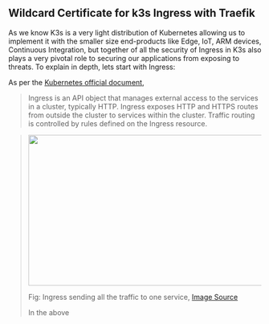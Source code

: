 ## Wildcard Certificate for k3s Ingress with Traefik

As we know K3s is a very light distribution of Kubernetes allowing us to implement it with the smaller size end-products like Edge, IoT, ARM devices, Continuous Integration, but together of all the security of Ingress in K3s also plays a very pivotal role to securing our applications from exposing to threats. To explain in depth, lets start with Ingress:

As per the <a href="https://kubernetes.io/docs/concepts/services-networking/ingress/">Kubernetes official document</a>,

> Ingress is an API object that manages external access to the services in a cluster, typically HTTP. Ingress exposes HTTP and HTTPS routes from outside the cluster to services within the cluster. Traffic routing is controlled by rules defined on the Ingress resource.

> <img src="https://github.com/dikshita-git/RP_Ingress_security-IPv4_and_IPv6/blob/main/Wiki-page-images/Certificate_with_k3s%2Btraefik/ingress_structure.PNG" width="1000" height="300">
> <p>Fig: Ingress sending all the traffic to one service, <a href="https://kubernetes.io/docs/concepts/services-networking/ingress/">Image Source</a></p>
> In the above 
